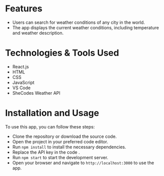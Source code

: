 

# Features
- Users can search for weather conditions of any city in the world.
- The app displays the current weather conditions, including temperature and weather description.


# Technologies & Tools Used
- React.js
- HTML
- CSS
- JavaScript
- VS Code
- SheCodes Weather API

# Installation and Usage
To use this app, you can follow these steps:

- Clone the repository or download the source code.
- Open the project in your preferred code editor.
- Run  `npm install` to install the necessary dependencies.
- Replace the API key in the code .
- Run `npm start` to start the development server.
- Open your browser and navigate to `http://localhost:3000` to use the app.




